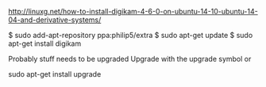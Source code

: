 http://linuxg.net/how-to-install-digikam-4-6-0-on-ubuntu-14-10-ubuntu-14-04-and-derivative-systems/

$ sudo add-apt-repository ppa:philip5/extra
$ sudo apt-get update
$ sudo apt-get install digikam

Probably stuff needs to be upgraded
Upgrade with the upgrade symbol or

sudo apt-get install upgrade

